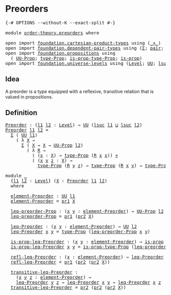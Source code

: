 # Preorders

<pre class="Agda"><a id="22" class="Symbol">{-#</a> <a id="26" class="Keyword">OPTIONS</a> <a id="34" class="Pragma">--without-K</a> <a id="46" class="Pragma">--exact-split</a> <a id="60" class="Symbol">#-}</a>

<a id="65" class="Keyword">module</a> <a id="72" href="order-theory.preorders.html" class="Module">order-theory.preorders</a> <a id="95" class="Keyword">where</a>

<a id="102" class="Keyword">open</a> <a id="107" class="Keyword">import</a> <a id="114" href="foundation.cartesian-product-types.html" class="Module">foundation.cartesian-product-types</a> <a id="149" class="Keyword">using</a> <a id="155" class="Symbol">(</a><a id="156" href="foundation-core.cartesian-product-types.html#590" class="Function Operator">_×_</a><a id="159" class="Symbol">)</a>
<a id="161" class="Keyword">open</a> <a id="166" class="Keyword">import</a> <a id="173" href="foundation.dependent-pair-types.html" class="Module">foundation.dependent-pair-types</a> <a id="205" class="Keyword">using</a> <a id="211" class="Symbol">(</a><a id="212" href="foundation-core.dependent-pair-types.html#515" class="Record">Σ</a><a id="213" class="Symbol">;</a> <a id="215" href="foundation-core.dependent-pair-types.html#588" class="InductiveConstructor">pair</a><a id="219" class="Symbol">;</a> <a id="221" href="foundation-core.dependent-pair-types.html#605" class="Field">pr1</a><a id="224" class="Symbol">;</a> <a id="226" href="foundation-core.dependent-pair-types.html#617" class="Field">pr2</a><a id="229" class="Symbol">)</a>
<a id="231" class="Keyword">open</a> <a id="236" class="Keyword">import</a> <a id="243" href="foundation.propositions.html" class="Module">foundation.propositions</a> <a id="267" class="Keyword">using</a>
  <a id="275" class="Symbol">(</a> <a id="277" href="foundation-core.propositions.html#1393" class="Function">UU-Prop</a><a id="284" class="Symbol">;</a> <a id="286" href="foundation-core.propositions.html#1495" class="Function">type-Prop</a><a id="295" class="Symbol">;</a> <a id="297" href="foundation-core.propositions.html#1562" class="Function">is-prop-type-Prop</a><a id="314" class="Symbol">;</a> <a id="316" href="foundation-core.propositions.html#1309" class="Function">is-prop</a><a id="323" class="Symbol">)</a>
<a id="325" class="Keyword">open</a> <a id="330" class="Keyword">import</a> <a id="337" href="foundation.universe-levels.html" class="Module">foundation.universe-levels</a> <a id="364" class="Keyword">using</a> <a id="370" class="Symbol">(</a><a id="371" href="Agda.Primitive.html#597" class="Postulate">Level</a><a id="376" class="Symbol">;</a> <a id="378" href="foundation-core.universe-levels.html#235" class="Primitive">UU</a><a id="380" class="Symbol">;</a> <a id="382" href="Agda.Primitive.html#780" class="Primitive">lsuc</a><a id="386" class="Symbol">;</a> <a id="388" href="Agda.Primitive.html#810" class="Primitive Operator">_⊔_</a><a id="391" class="Symbol">)</a>
</pre>
## Idea

A preorder is a type equipped with a reflexive, transitive relation that is valued in propositions.

## Definition

<pre class="Agda"><a id="Preorder"></a><a id="531" href="order-theory.preorders.html#531" class="Function">Preorder</a> <a id="540" class="Symbol">:</a> <a id="542" class="Symbol">(</a><a id="543" href="order-theory.preorders.html#543" class="Bound">l1</a> <a id="546" href="order-theory.preorders.html#546" class="Bound">l2</a> <a id="549" class="Symbol">:</a> <a id="551" href="Agda.Primitive.html#597" class="Postulate">Level</a><a id="556" class="Symbol">)</a> <a id="558" class="Symbol">→</a> <a id="560" href="foundation-core.universe-levels.html#235" class="Primitive">UU</a> <a id="563" class="Symbol">(</a><a id="564" href="Agda.Primitive.html#780" class="Primitive">lsuc</a> <a id="569" href="order-theory.preorders.html#543" class="Bound">l1</a> <a id="572" href="Agda.Primitive.html#810" class="Primitive Operator">⊔</a> <a id="574" href="Agda.Primitive.html#780" class="Primitive">lsuc</a> <a id="579" href="order-theory.preorders.html#546" class="Bound">l2</a><a id="581" class="Symbol">)</a>
<a id="583" href="order-theory.preorders.html#531" class="Function">Preorder</a> <a id="592" href="order-theory.preorders.html#592" class="Bound">l1</a> <a id="595" href="order-theory.preorders.html#595" class="Bound">l2</a> <a id="598" class="Symbol">=</a>
  <a id="602" href="foundation-core.dependent-pair-types.html#515" class="Record">Σ</a> <a id="604" class="Symbol">(</a> <a id="606" href="foundation-core.universe-levels.html#235" class="Primitive">UU</a> <a id="609" href="order-theory.preorders.html#592" class="Bound">l1</a><a id="611" class="Symbol">)</a>
    <a id="617" class="Symbol">(</a> <a id="619" class="Symbol">λ</a> <a id="621" href="order-theory.preorders.html#621" class="Bound">X</a> <a id="623" class="Symbol">→</a>
      <a id="631" href="foundation-core.dependent-pair-types.html#515" class="Record">Σ</a> <a id="633" class="Symbol">(</a> <a id="635" href="order-theory.preorders.html#621" class="Bound">X</a> <a id="637" class="Symbol">→</a> <a id="639" href="order-theory.preorders.html#621" class="Bound">X</a> <a id="641" class="Symbol">→</a> <a id="643" href="foundation-core.propositions.html#1393" class="Function">UU-Prop</a> <a id="651" href="order-theory.preorders.html#595" class="Bound">l2</a><a id="653" class="Symbol">)</a>
        <a id="663" class="Symbol">(</a> <a id="665" class="Symbol">λ</a> <a id="667" href="order-theory.preorders.html#667" class="Bound">R</a> <a id="669" class="Symbol">→</a>
          <a id="681" class="Symbol">(</a> <a id="683" class="Symbol">(</a><a id="684" href="order-theory.preorders.html#684" class="Bound">x</a> <a id="686" class="Symbol">:</a> <a id="688" href="order-theory.preorders.html#621" class="Bound">X</a><a id="689" class="Symbol">)</a> <a id="691" class="Symbol">→</a> <a id="693" href="foundation-core.propositions.html#1495" class="Function">type-Prop</a> <a id="703" class="Symbol">(</a><a id="704" href="order-theory.preorders.html#667" class="Bound">R</a> <a id="706" href="order-theory.preorders.html#684" class="Bound">x</a> <a id="708" href="order-theory.preorders.html#684" class="Bound">x</a><a id="709" class="Symbol">))</a> <a id="712" href="foundation-core.cartesian-product-types.html#590" class="Function Operator">×</a>
          <a id="724" class="Symbol">(</a> <a id="726" class="Symbol">(</a><a id="727" href="order-theory.preorders.html#727" class="Bound">x</a> <a id="729" href="order-theory.preorders.html#729" class="Bound">y</a> <a id="731" href="order-theory.preorders.html#731" class="Bound">z</a> <a id="733" class="Symbol">:</a> <a id="735" href="order-theory.preorders.html#621" class="Bound">X</a><a id="736" class="Symbol">)</a> <a id="738" class="Symbol">→</a>
            <a id="752" href="foundation-core.propositions.html#1495" class="Function">type-Prop</a> <a id="762" class="Symbol">(</a><a id="763" href="order-theory.preorders.html#667" class="Bound">R</a> <a id="765" href="order-theory.preorders.html#729" class="Bound">y</a> <a id="767" href="order-theory.preorders.html#731" class="Bound">z</a><a id="768" class="Symbol">)</a> <a id="770" class="Symbol">→</a> <a id="772" href="foundation-core.propositions.html#1495" class="Function">type-Prop</a> <a id="782" class="Symbol">(</a><a id="783" href="order-theory.preorders.html#667" class="Bound">R</a> <a id="785" href="order-theory.preorders.html#727" class="Bound">x</a> <a id="787" href="order-theory.preorders.html#729" class="Bound">y</a><a id="788" class="Symbol">)</a> <a id="790" class="Symbol">→</a> <a id="792" href="foundation-core.propositions.html#1495" class="Function">type-Prop</a> <a id="802" class="Symbol">(</a><a id="803" href="order-theory.preorders.html#667" class="Bound">R</a> <a id="805" href="order-theory.preorders.html#727" class="Bound">x</a> <a id="807" href="order-theory.preorders.html#731" class="Bound">z</a><a id="808" class="Symbol">))))</a>

<a id="814" class="Keyword">module</a> <a id="821" href="order-theory.preorders.html#821" class="Module">_</a>
  <a id="825" class="Symbol">{</a><a id="826" href="order-theory.preorders.html#826" class="Bound">l1</a> <a id="829" href="order-theory.preorders.html#829" class="Bound">l2</a> <a id="832" class="Symbol">:</a> <a id="834" href="Agda.Primitive.html#597" class="Postulate">Level</a><a id="839" class="Symbol">}</a> <a id="841" class="Symbol">(</a><a id="842" href="order-theory.preorders.html#842" class="Bound">X</a> <a id="844" class="Symbol">:</a> <a id="846" href="order-theory.preorders.html#531" class="Function">Preorder</a> <a id="855" href="order-theory.preorders.html#826" class="Bound">l1</a> <a id="858" href="order-theory.preorders.html#829" class="Bound">l2</a><a id="860" class="Symbol">)</a>
  <a id="864" class="Keyword">where</a>

  <a id="873" href="order-theory.preorders.html#873" class="Function">element-Preorder</a> <a id="890" class="Symbol">:</a> <a id="892" href="foundation-core.universe-levels.html#235" class="Primitive">UU</a> <a id="895" href="order-theory.preorders.html#826" class="Bound">l1</a>
  <a id="900" href="order-theory.preorders.html#873" class="Function">element-Preorder</a> <a id="917" class="Symbol">=</a> <a id="919" href="foundation-core.dependent-pair-types.html#605" class="Field">pr1</a> <a id="923" href="order-theory.preorders.html#842" class="Bound">X</a>

  <a id="928" href="order-theory.preorders.html#928" class="Function">leq-preorder-Prop</a> <a id="946" class="Symbol">:</a> <a id="948" class="Symbol">(</a><a id="949" href="order-theory.preorders.html#949" class="Bound">x</a> <a id="951" href="order-theory.preorders.html#951" class="Bound">y</a> <a id="953" class="Symbol">:</a> <a id="955" href="order-theory.preorders.html#873" class="Function">element-Preorder</a><a id="971" class="Symbol">)</a> <a id="973" class="Symbol">→</a> <a id="975" href="foundation-core.propositions.html#1393" class="Function">UU-Prop</a> <a id="983" href="order-theory.preorders.html#829" class="Bound">l2</a>
  <a id="988" href="order-theory.preorders.html#928" class="Function">leq-preorder-Prop</a> <a id="1006" class="Symbol">=</a> <a id="1008" href="foundation-core.dependent-pair-types.html#605" class="Field">pr1</a> <a id="1012" class="Symbol">(</a><a id="1013" href="foundation-core.dependent-pair-types.html#617" class="Field">pr2</a> <a id="1017" href="order-theory.preorders.html#842" class="Bound">X</a><a id="1018" class="Symbol">)</a>

  <a id="1023" href="order-theory.preorders.html#1023" class="Function">leq-Preorder</a> <a id="1036" class="Symbol">:</a> <a id="1038" class="Symbol">(</a><a id="1039" href="order-theory.preorders.html#1039" class="Bound">x</a> <a id="1041" href="order-theory.preorders.html#1041" class="Bound">y</a> <a id="1043" class="Symbol">:</a> <a id="1045" href="order-theory.preorders.html#873" class="Function">element-Preorder</a><a id="1061" class="Symbol">)</a> <a id="1063" class="Symbol">→</a> <a id="1065" href="foundation-core.universe-levels.html#235" class="Primitive">UU</a> <a id="1068" href="order-theory.preorders.html#829" class="Bound">l2</a>
  <a id="1073" href="order-theory.preorders.html#1023" class="Function">leq-Preorder</a> <a id="1086" href="order-theory.preorders.html#1086" class="Bound">x</a> <a id="1088" href="order-theory.preorders.html#1088" class="Bound">y</a> <a id="1090" class="Symbol">=</a> <a id="1092" href="foundation-core.propositions.html#1495" class="Function">type-Prop</a> <a id="1102" class="Symbol">(</a><a id="1103" href="order-theory.preorders.html#928" class="Function">leq-preorder-Prop</a> <a id="1121" href="order-theory.preorders.html#1086" class="Bound">x</a> <a id="1123" href="order-theory.preorders.html#1088" class="Bound">y</a><a id="1124" class="Symbol">)</a>

  <a id="1129" href="order-theory.preorders.html#1129" class="Function">is-prop-leq-Preorder</a> <a id="1150" class="Symbol">:</a> <a id="1152" class="Symbol">(</a><a id="1153" href="order-theory.preorders.html#1153" class="Bound">x</a> <a id="1155" href="order-theory.preorders.html#1155" class="Bound">y</a> <a id="1157" class="Symbol">:</a> <a id="1159" href="order-theory.preorders.html#873" class="Function">element-Preorder</a><a id="1175" class="Symbol">)</a> <a id="1177" class="Symbol">→</a> <a id="1179" href="foundation-core.propositions.html#1309" class="Function">is-prop</a> <a id="1187" class="Symbol">(</a><a id="1188" href="order-theory.preorders.html#1023" class="Function">leq-Preorder</a> <a id="1201" href="order-theory.preorders.html#1153" class="Bound">x</a> <a id="1203" href="order-theory.preorders.html#1155" class="Bound">y</a><a id="1204" class="Symbol">)</a>
  <a id="1208" href="order-theory.preorders.html#1129" class="Function">is-prop-leq-Preorder</a> <a id="1229" href="order-theory.preorders.html#1229" class="Bound">x</a> <a id="1231" href="order-theory.preorders.html#1231" class="Bound">y</a> <a id="1233" class="Symbol">=</a> <a id="1235" href="foundation-core.propositions.html#1562" class="Function">is-prop-type-Prop</a> <a id="1253" class="Symbol">(</a><a id="1254" href="order-theory.preorders.html#928" class="Function">leq-preorder-Prop</a> <a id="1272" href="order-theory.preorders.html#1229" class="Bound">x</a> <a id="1274" href="order-theory.preorders.html#1231" class="Bound">y</a><a id="1275" class="Symbol">)</a>

  <a id="1280" href="order-theory.preorders.html#1280" class="Function">refl-leq-Preorder</a> <a id="1298" class="Symbol">:</a> <a id="1300" class="Symbol">(</a><a id="1301" href="order-theory.preorders.html#1301" class="Bound">x</a> <a id="1303" class="Symbol">:</a> <a id="1305" href="order-theory.preorders.html#873" class="Function">element-Preorder</a><a id="1321" class="Symbol">)</a> <a id="1323" class="Symbol">→</a> <a id="1325" href="order-theory.preorders.html#1023" class="Function">leq-Preorder</a> <a id="1338" href="order-theory.preorders.html#1301" class="Bound">x</a> <a id="1340" href="order-theory.preorders.html#1301" class="Bound">x</a>
  <a id="1344" href="order-theory.preorders.html#1280" class="Function">refl-leq-Preorder</a> <a id="1362" class="Symbol">=</a> <a id="1364" href="foundation-core.dependent-pair-types.html#605" class="Field">pr1</a> <a id="1368" class="Symbol">(</a><a id="1369" href="foundation-core.dependent-pair-types.html#617" class="Field">pr2</a> <a id="1373" class="Symbol">(</a><a id="1374" href="foundation-core.dependent-pair-types.html#617" class="Field">pr2</a> <a id="1378" href="order-theory.preorders.html#842" class="Bound">X</a><a id="1379" class="Symbol">))</a>

  <a id="1385" href="order-theory.preorders.html#1385" class="Function">transitive-leq-Preorder</a> <a id="1409" class="Symbol">:</a>
    <a id="1415" class="Symbol">(</a><a id="1416" href="order-theory.preorders.html#1416" class="Bound">x</a> <a id="1418" href="order-theory.preorders.html#1418" class="Bound">y</a> <a id="1420" href="order-theory.preorders.html#1420" class="Bound">z</a> <a id="1422" class="Symbol">:</a> <a id="1424" href="order-theory.preorders.html#873" class="Function">element-Preorder</a><a id="1440" class="Symbol">)</a> <a id="1442" class="Symbol">→</a>
    <a id="1448" href="order-theory.preorders.html#1023" class="Function">leq-Preorder</a> <a id="1461" href="order-theory.preorders.html#1418" class="Bound">y</a> <a id="1463" href="order-theory.preorders.html#1420" class="Bound">z</a> <a id="1465" class="Symbol">→</a> <a id="1467" href="order-theory.preorders.html#1023" class="Function">leq-Preorder</a> <a id="1480" href="order-theory.preorders.html#1416" class="Bound">x</a> <a id="1482" href="order-theory.preorders.html#1418" class="Bound">y</a> <a id="1484" class="Symbol">→</a> <a id="1486" href="order-theory.preorders.html#1023" class="Function">leq-Preorder</a> <a id="1499" href="order-theory.preorders.html#1416" class="Bound">x</a> <a id="1501" href="order-theory.preorders.html#1420" class="Bound">z</a>
  <a id="1505" href="order-theory.preorders.html#1385" class="Function">transitive-leq-Preorder</a> <a id="1529" class="Symbol">=</a> <a id="1531" href="foundation-core.dependent-pair-types.html#617" class="Field">pr2</a> <a id="1535" class="Symbol">(</a><a id="1536" href="foundation-core.dependent-pair-types.html#617" class="Field">pr2</a> <a id="1540" class="Symbol">(</a><a id="1541" href="foundation-core.dependent-pair-types.html#617" class="Field">pr2</a> <a id="1545" href="order-theory.preorders.html#842" class="Bound">X</a><a id="1546" class="Symbol">))</a>
</pre>